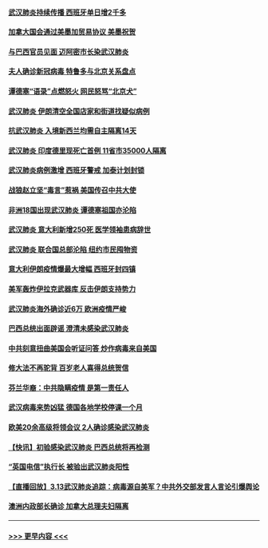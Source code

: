 #### [武汉肺炎持续传播 西班牙单日增2千多](../pages/prog202/a102799649.md?t=03150232) 
#### [加拿大国会通过美墨加贸易协议  美墨祝贺](../pages/prog202/a102799636.md?t=03150232) 
#### [与巴西官员见面 迈阿密市长染武汉肺炎](../pages/prog202/a102799484.md?t=03150232) 
#### [夫人确诊新冠病毒 特鲁多与北京关系盘点](../pages/prog202/a102799474.md?t=03150232) 
#### [谭德塞“语录”点燃怒火 网民怒骂“北京犬”](../pages/prog202/a102799480.md?t=03150232) 
#### [武汉肺炎 伊朗清空全国店家和街道找疑似病例](../pages/prog202/a102799451.md?t=03150232) 
#### [抗武汉肺炎 入境新西兰均需自主隔离14天](../pages/prog202/a102799406.md?t=03150232) 
#### [武汉肺炎 印度德里现死亡首例 11省市35000人隔离](../pages/prog202/a102799379.md?t=03150232) 
#### [武汉肺炎病例激增 西班牙警戒 加泰计划封锁](../pages/prog202/a102799338.md?t=03150232) 
#### [战狼赵立坚“毒言”惹祸 美国传召中共大使](../pages/prog202/a102799314.md?t=03150232) 
#### [非洲18国出现武汉肺炎 谭德塞祖国亦沦陷](../pages/prog202/a102799302.md?t=03150232) 
#### [武汉肺炎 意大利新增250死 医学领袖患病辞世](../pages/prog202/a102799253.md?t=03150232) 
#### [武汉肺炎 联合国总部沦陷 纽约市民囤物资](../pages/prog202/a102799239.md?t=03150232) 
#### [意大利伊朗疫情爆最大增幅 西班牙封四镇](../pages/prog202/a102798969.md?t=03150232) 
#### [美军轰炸伊拉克武器库 反击伊朗支持势力](../pages/prog202/a102799127.md?t=03150232) 
#### [武汉肺炎海外确诊近6万 欧洲疫情严峻](../pages/prog202/a102799147.md?t=03150232) 
#### [巴西总统出面辟谣  澄清未感染武汉肺炎](../pages/prog202/a102799066.md?t=03150232) 
#### [中共刻意扭曲美国会听证问答 炒作病毒来自美国](../pages/prog202/a102799022.md?t=03150232) 
#### [修大法不再驼背 百岁老人喜得总统贺信](../pages/prog202/a102799026.md?t=03150232) 
#### [芬兰华裔：中共隐瞒疫情 是第一责任人](../pages/prog202/a102798951.md?t=03150232) 
#### [武汉病毒来势凶猛 德国各地学校停课一个月](../pages/prog202/a102798978.md?t=03150232) 
#### [欧美20余高级将领会议 2人确诊感染武汉肺炎](../pages/prog202/a102798930.md?t=03150232) 
#### [【快讯】初验感染武汉肺炎 巴西总统将再检测](../pages/prog202/a102798917.md?t=03150232) 
#### [“英国电信”执行长 被验出武汉肺炎阳性](../pages/prog202/a102798904.md?t=03150232) 
#### [【直播回放】3.13武汉肺炎追踪：病毒源自美军？中共外交部发言人言论引爆舆论](../pages/prog202/a102798842.md?t=03150232) 
#### [澳洲内政部长确诊 加拿大总理夫妇隔离](../pages/prog202/a102798781.md?t=03150232) 

----
#### [ >>> 更早内容 <<< ](../indexes/prog202-earlier.md)
